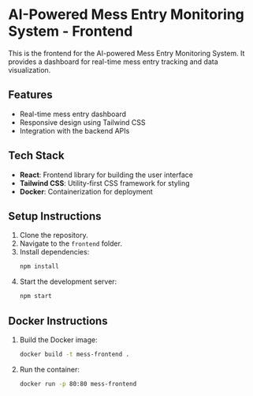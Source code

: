 # AI-Powered Mess Entry Monitoring System - Frontend

This is the frontend for the AI-powered Mess Entry Monitoring System. It provides a dashboard for real-time mess entry tracking and data visualization.

## Features

- Real-time mess entry dashboard
- Responsive design using Tailwind CSS
- Integration with the backend APIs

## Tech Stack

- **React**: Frontend library for building the user interface
- **Tailwind CSS**: Utility-first CSS framework for styling
- **Docker**: Containerization for deployment

## Setup Instructions

1. Clone the repository.
2. Navigate to the `frontend` folder.
3. Install dependencies:
   ```bash
   npm install
   ```
4. Start the development server:
   ```bash
   npm start
   ```

## Docker Instructions

1. Build the Docker image:
   ```bash
   docker build -t mess-frontend .
   ```
2. Run the container:
   ```bash
   docker run -p 80:80 mess-frontend
